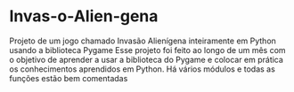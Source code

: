 # Invas-o-Alien-gena
Projeto de um jogo chamado Invasão Alienígena inteiramente em Python usando a biblioteca Pygame
Esse projeto foi feito ao longo de um mês com o objetivo de aprender a usar a biblioteca do Pygame e colocar em prática os conhecimentos aprendidos em Python. Há vários módulos e todas as funções estão bem comentadas
